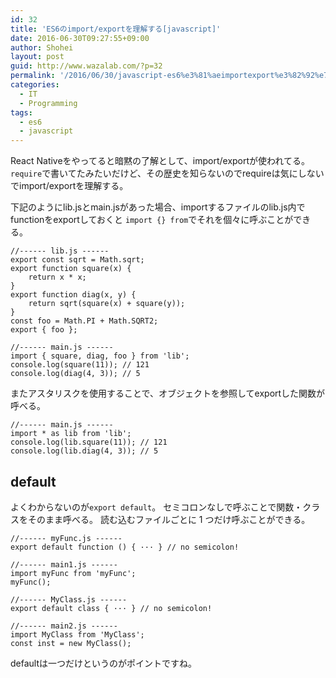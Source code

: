 ```yaml
---
id: 32
title: 'ES6のimport/exportを理解する[javascript]'
date: 2016-06-30T09:27:55+09:00
author: Shohei
layout: post
guid: http://www.wazalab.com/?p=32
permalink: '/2016/06/30/javascript-es6%e3%81%aeimportexport%e3%82%92%e7%90%86%e8%a7%a3%e3%81%99%e3%82%8b/'
categories:
  - IT
  - Programming
tags:
  - es6
  - javascript
---
```

React Nativeをやってると暗黙の了解として、import/exportが使われてる。
`require`で書いてたみたいだけど、その歴史を知らないのでrequireは気にしないでimport/exportを理解する。

下記のようにlib.jsとmain.jsがあった場合、importするファイルのlib.js内でfunctionをexportしておくと
`import {} from`でそれを個々に呼ぶことができる。

```
//------ lib.js ------
export const sqrt = Math.sqrt;
export function square(x) {
    return x * x;
}
export function diag(x, y) {
    return sqrt(square(x) + square(y));
}
const foo = Math.PI + Math.SQRT2;
export { foo };

//------ main.js ------
import { square, diag, foo } from 'lib';
console.log(square(11)); // 121
console.log(diag(4, 3)); // 5
```

またアスタリスクを使用することで、オブジェクトを参照してexportした関数が呼べる。
```
//------ main.js ------
import * as lib from 'lib';
console.log(lib.square(11)); // 121
console.log(lib.diag(4, 3)); // 5
```
## default

よくわからないのが`export default`。
セミコロンなしで呼ぶことで関数・クラスをそのまま呼べる。
読む込むファイルごとに 1 つだけ呼ぶことができる。

```
//------ myFunc.js ------
export default function () { ··· } // no semicolon!

//------ main1.js ------
import myFunc from 'myFunc';
myFunc();
```
```
//------ MyClass.js ------
export default class { ··· } // no semicolon!

//------ main2.js ------
import MyClass from 'MyClass';
const inst = new MyClass();
```

defaultは一つだけというのがポイントですね。


